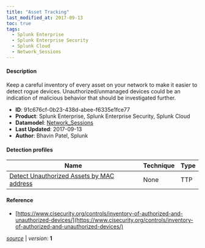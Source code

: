 ```yaml
---
title: "Asset Tracking"
last_modified_at: 2017-09-13
toc: true
tags:
  - Splunk Enterprise
  - Splunk Enterprise Security
  - Splunk Cloud
  - Network_Sessions
---
```


#### Description

Keep a careful inventory of every asset on your network to make it easier to detect rogue devices. Unauthorized/unmanaged devices could be an indication of malicious behavior that should be investigated further.

- **ID**: 91c676cf-0b23-438d-abee-f6335e1fce77
- **Product**: Splunk Enterprise, Splunk Enterprise Security, Splunk Cloud
- **Datamodel**: [Network_Sessions](https://docs.splunk.com/Documentation/CIM/latest/User/NetworkSessions)
- **Last Updated**: 2017-09-13
- **Author**: Bhavin Patel, Splunk

#### Detection profiles

| Name        | Technique   | Type         |
| ----------- | ----------- |--------------|
| [Detect Unauthorized Assets by MAC address](/network/detect_unauthorized_assets_by_mac_address/) | None | TTP |

#### Reference

* [https://www.cisecurity.org/controls/inventory-of-authorized-and-unauthorized-devices/](https://www.cisecurity.org/controls/inventory-of-authorized-and-unauthorized-devices/)



[_source_](https://github.com/splunk/security_content/tree/develop/stories/asset_tracking.yml) | _version_: **1**